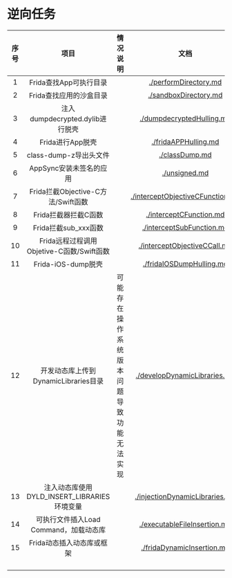 # 逆向任务

| 序号 |                    项目                     | 情况说明                                  |                             文档                             | 完成 |
| :--: | :-----------------------------------------: | ----------------------------------------- | :----------------------------------------------------------: | :--: |
|  1   |           Frida查找App可执行目录            |                                           |        [./performDirectory.md](./performDirectory.md)        |  是  |
|  2   |           Frida查找应用的沙盒目录           |                                           |        [./sandboxDirectory.md](./sandboxDirectory.md)        |      |
|  3   |       注入dumpdecrypted.dylib进行脱壳       |                                           |    [./dumpdecryptedHulling.md](./dumpdecryptedHulling.md)    |      |
|  4   |              Frida进行App脱壳               |                                           |         [./fridaAPPHulling.md](./fridaAPPHulling.md)         |      |
|  5   |           class-dump-z导出头文件            |                                           |               [./classDump.md](./classDump.md)               |      |
|  6   |           AppSync安装未签名的应用           |                                           |                [./unsigned.md](./unsigned.md)                |      |
|  7   |     Frida拦截Objective-C方法/Swift函数      |                                           | [./interceptObjectiveCFunction.md](./interceptObjectiveCFunction.md) |      |
|  8   |            Frida拦截器拦截C函数             |                                           |      [./interceptCFunction.md](./interceptCFunction.md)      |      |
|  9   |            Frida拦截sub_xxx函数             |                                           |    [./interceptSubFunction.md](./interceptSubFunction.md)    |      |
|  10  |  Frida远程过程调用Objetive-C函数/Swift函数  |                                           | [./interceptObjectiveCCall.md](./interceptObjectiveCCall.md) |      |
|  11  |             Frida-iOS-dump脱壳              |                                           |     [./fridaIOSDumpHulling.md](./fridaIOSDumpHulling.md)     |      |
|  12  |    开发动态库上传到DynamicLibraries目录     | 可能存在操作系统版本问题 导致功能无法实现 | [./developDynamicLibraries.md](./developDynamicLibraries.md) |      |
|  13  | 注入动态库使用DYLD_INSERT_LIBRARIES环境变量 |                                           | [./injectionDynamicLibraries.md](./injectionDynamicLibraries.md) |      |
|  14  |   可执行文件插入Load Command，加载动态库    |                                           | [./executableFileInsertion.md](./executableFileInsertion.md) |      |
|  15  |          Frida动态插入动态库或框架          |                                           |   [./fridaDynamicInsertion.md](./fridaDynamicInsertion.md)   |      |
|      |                                             |                                           |                                                              |      |
|      |                                             |                                           |                                                              |      |
|      |                                             |                                           |                                                              |      |
|      |                                             |                                           |                                                              |      |

